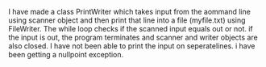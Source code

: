 I have made a class PrintWriter which takes input from the aommand line using scanner object and then print that line into a file (myfile.txt) using FileWriter. The while loop checks if the scanned input equals out or not. if the input is out, the program terminates and scanner and writer objects are also closed. 
I have not been able to print the input on seperatelines. i have been getting a nullpoint exception. 